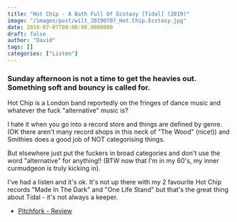 ```yaml
---
title: "Hot Chip - A Bath Full Of Ecstasy [Tidal] (2019)"
image: "/images/post/wilt_20190707_Hot.Chip.Ecstasy.jpg"
date: 2019-07-07T00:00:00.0000000
draft: false
author: "David"
tags: []
categories: ["Listen"]
---
```

### Sunday afternoon is not a time to get the heavies out. Something soft and bouncy is called for.

 Hot Chip is a London band reportedly on the fringes of dance music and whatever the fuck "alternative" music is? 

 I hate it when you go into a record store and things are defined by genre. (OK there aren't many record shops in this neck of "The Wood" (nice!)) and Smithies does a good job of NOT categorising things.

 But elsewhere just put the fuckers in broad categories and don't use the word "alternative" for anything!! (BTW now that I'm in my 60's, my inner curmudgeon is truly kicking in).

 I've had a listen and it's ok. It's not up there with my 2 favourite Hot Chip records "Made In The Dark" and "One Life Stand" but  that's the great thing about Tidal - it's not always a keeper.

-  [Pitchfork - Review](https://pitchfork.com/reviews/albums/hot-chip-a-bath-full-of-ecstasy/)
